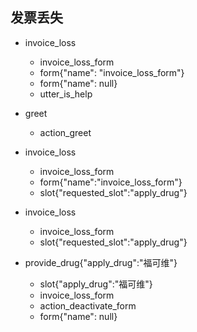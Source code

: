 ## 发票丢失
* invoice_loss
    - invoice_loss_form
    - form{"name": "invoice_loss_form"}
    - form{"name": null}
    - utter_is_help

* greet
    - action_greet
* invoice_loss
    - invoice_loss_form
    - form{"name":"invoice_loss_form"}
    - slot{"requested_slot":"apply_drug"}
* invoice_loss
    - invoice_loss_form
    - slot{"requested_slot":"apply_drug"}
* provide_drug{"apply_drug":"福可维"}
    - slot{"apply_drug":"福可维"}
    - invoice_loss_form
    - action_deactivate_form
    - form{"name": null}